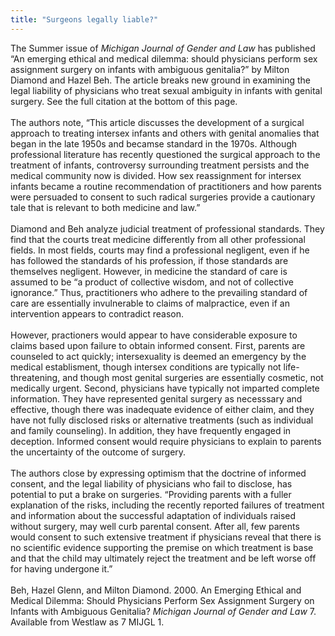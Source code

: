 ```yaml
---
title: "Surgeons legally liable?"
---
```


The Summer issue of _Michigan Journal of Gender and Law_ has published &#8220;An emerging ethical and medical dilemma: should physicians perform sex assignment surgery on infants with ambiguous genitalia?&#8221; by Milton Diamond and Hazel Beh. The article breaks new ground in examining the legal liability of physicians who treat sexual ambiguity in infants with genital surgery. See the full citation at the bottom of this page.<br><br>The authors note, &#8220;This article discusses the development of a surgical approach to treating intersex infants and others with genital anomalies that began in the late 1950s and becamse standard in the 1970s. Although professional literature has recently questioned the surgical approach to the treatment of infants, controversy surrounding treatment persists and the medical community now is divided. How sex reassignment for intersex infants became a routine recommendation of practitioners and how parents were persuaded to consent to such radical surgeries provide a cautionary tale that is relevant to both medicine and law.&#8221;<br><br>Diamond and Beh analyze judicial treatment of professional standards. They find that the courts treat medicine differently from all other professional fields. In most fields, courts may find a professional negligent, even if he has followed the standards of his profession, if those standards are themselves negligent. However, in medicine the standard of care is assumed to be &#8220;a product of collective wisdom, and not of collective ignorance.&#8221; Thus, practitioners who adhere to the prevailing standard of care are essentially invulnerable to claims of malpractice, even if an intervention appears to contradict reason.<br><br>However, practioners would appear to have considerable exposure to claims based upon failure to obtain informed consent. First, parents are counseled to act quickly; intersexuality is deemed an emergency by the medical establisment, though intersex conditions are typically not life-threatening, and though most genital surgeries are essentially cosmetic, not medically urgent. Second, physicians have typically not imparted complete information. They have represented genital surgery as necesssary and effective, though there was inadequate evidence of either claim, and they have not fully disclosed risks or alternative treatments (such as individual and family counseling). In addition, they have frequently engaged in deception. Informed consent would require physicians to explain to parents the uncertainty of the outcome of surgery.<br><br>The authors close by expressing optimism that the doctrine of informed consent, and the legal liability of physicians who fail to disclose, has potential to put a brake on surgeries. &#8220;Providing parents with a fuller explanation of the risks, including the recently reported failures of treatment and information about the successful adaptation of individuals raised without surgery, may well curb parental consent. After all, few parents would consent to such extensive treatment if physicians reveal that there is no scientific evidence supporting the premise on which treatment is base and that the child may ultimately reject the treatment and be left worse off for having undergone it.&#8221;<br><br>Beh, Hazel Glenn, and Milton Diamond. 2000. An Emerging Ethical and Medical Dilemma: Should Physicians Perform Sex Assignment Surgery on Infants with Ambiguous Genitalia? _Michigan Journal of Gender and Law_ 7. Available from Westlaw as 7 <span class="caps">MIJGL</span> 1.